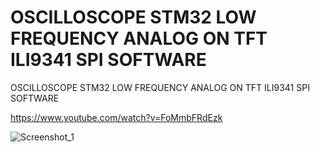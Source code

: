 # OSCILLOSCOPE STM32 LOW FREQUENCY ANALOG ON TFT ILI9341 SPI SOFTWARE
OSCILLOSCOPE STM32 LOW FREQUENCY ANALOG ON TFT ILI9341 SPI SOFTWARE

https://www.youtube.com/watch?v=FoMmbFRdEzk

![Screenshot_1](https://github.com/offpic/OSCILLOSCOPE-STM32-LOW-FREQUENCY-ANALOG-ON-TFT-ILI9341-SPI-SOFTWARE/assets/31142397/48ba1270-8ada-40d5-a468-872eeacea7c7)

